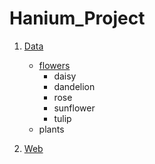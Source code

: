 # Hanium_Project

1. [Data](https://github.com/gracefor/hanium_project/tree/master/data)

   - [flowers](https://github.com/graceFor/Hanium_Project/tree/master/Data/flowers)
     - daisy
     - dandelion
     - rose
     - sunflower
     - tulip
   - plants

2. [Web](https://github.com/gracefor/hanium_project/tree/master/web)
